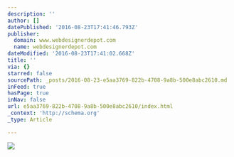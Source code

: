 ```yaml
---
description: ''
author: []
datePublished: '2016-08-23T17:41:46.793Z'
publisher:
  domain: www.webdesignerdepot.com
  name: webdesignerdepot.com
dateModified: '2016-08-23T17:41:02.668Z'
title: ''
via: {}
starred: false
sourcePath: _posts/2016-08-23-e5aa3769-822b-4708-9a8b-500e8abc2610.md
inFeed: true
hasPage: true
inNav: false
url: e5aa3769-822b-4708-9a8b-500e8abc2610/index.html
_context: 'http://schema.org'
_type: Article

---
```

![](http://netdna.webdesignerdepot.com/uploads/2014/05/featured4.jpg)